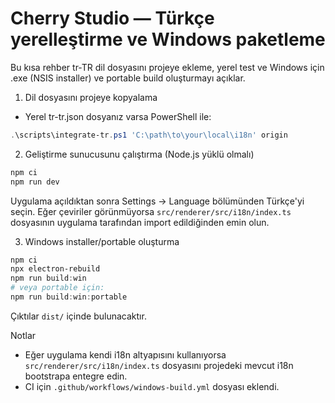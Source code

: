 # Cherry Studio — Türkçe yerelleştirme ve Windows paketleme

Bu kısa rehber tr-TR dil dosyasını projeye ekleme, yerel test ve Windows için .exe (NSIS installer) ve portable build oluşturmayı açıklar.

1) Dil dosyasını projeye kopyalama

- Yerel tr-tr.json dosyanız varsa PowerShell ile:

```powershell
.\scripts\integrate-tr.ps1 'C:\path\to\your\local\i18n' origin
```

2) Geliştirme sunucusunu çalıştırma (Node.js yüklü olmalı)

```powershell
npm ci
npm run dev
```

Uygulama açıldıktan sonra Settings → Language bölümünden Türkçe'yi seçin. Eğer çeviriler görünmüyorsa `src/renderer/src/i18n/index.ts` dosyasının uygulama tarafından import edildiğinden emin olun.

3) Windows installer/portable oluşturma

```powershell
npm ci
npx electron-rebuild
npm run build:win
# veya portable için:
npm run build:win:portable
```

Çıktılar `dist/` içinde bulunacaktır.

Notlar

- Eğer uygulama kendi i18n altyapısını kullanıyorsa `src/renderer/src/i18n/index.ts` dosyasını projedeki mevcut i18n bootstrapa entegre edin.
- CI için `.github/workflows/windows-build.yml` dosyası eklendi.
